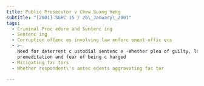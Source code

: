 ```yaml
---
title: Public Prosecutor v Chew Suang Heng
subtitle: "[2001] SGHC 15 / 26\_January\_2001"
tags:
  - Criminal Proc edure and Sentenc ing
  - Sentenc ing
  - Corruption offenc es involving law enforc ement offic ers
  - >-
    Need for deterrent c ustodial sentenc e -Whether plea of guilty, lac k of
    premeditation and fear of being c harged
  - Mitigating fac tors
  - Whether respondent\'s antec edents aggravating fac tor

---
```


